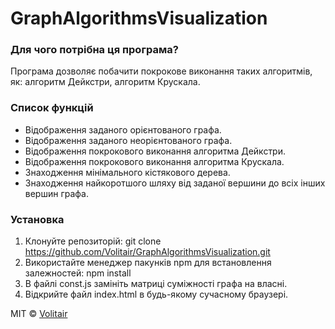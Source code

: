 # GraphAlgorithmsVisualization

### Для чого потрібна ця програма?
Програма дозволяє побачити покрокове виконання таких алгоритмів, як: алгоритм Дейкстри, алгоритм Крускала.
### Список функцій
* Відображення заданого орієнтованого графа.
* Відображення заданого неорієнтованого графа.
* Відображення покрокового виконання алгоритма Дейкстри.
* Відображення покрокового виконання алгоритма Крускала.
* Знаходження мінімального кістякового дерева.
* Знаходження найкоротшого шляху від заданої вершини до всіх інших вершин графа.
### Установка
1. Клонуйте репозиторій:
git clone https://github.com/Volitair/GraphAlgorithmsVisualization.git
2. Використайте менеджер пакунків npm для встановлення залежностей:
npm install
3. В файлі const.js замініть матриці суміжності графа на власні.
4. Відкрийте файл index.html в будь-якому сучасному браузері.

MIT © [Volitair](https://github.com/Volitair)
